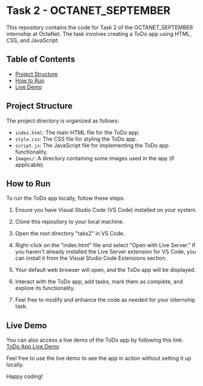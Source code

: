 # Task 2 - OCTANET_SEPTEMBER

This repository contains the code for Task 2 of the OCTANET_SEPTEMBER internship at OctaNet. The task involves creating a ToDo app using HTML, CSS, and JavaScript.

## Table of Contents

- [Project Structure](#project-structure)
- [How to Run](#how-to-run)
- [Live Demo](#live-demo)

## Project Structure

The project directory is organized as follows:

- `index.html`: The main HTML file for the ToDo app.
- `style.css`: The CSS file for styling the ToDo app.
- `script.js`: The JavaScript file for implementing the ToDo app functionality.
- `Images/`: A directory containing some images used in the app (if applicable).

## How to Run

To run the ToDo app locally, follow these steps:

1. Ensure you have Visual Studio Code (VS Code) installed on your system.

2. Clone this repository to your local machine.

3. Open the root directory "taks2" in VS Code.

4. Right-click on the "index.html" file and select "Open with Live Server." If you haven't already installed the Live Server extension for VS Code, you can install it from the Visual Studio Code Extensions section.

5. Your default web browser will open, and the ToDo app will be displayed.

6. Interact with the ToDo app, add tasks, mark them as complete, and explore its functionality.

7. Feel free to modify and enhance the code as needed for your internship task.

## Live Demo

You can also access a live demo of the ToDo app by following this link: [ToDo App Live Demo](https://todo-list-lokeshwar.netlify.app/)

Feel free to use the live demo to see the app in action without setting it up locally.

Happy coding!
